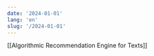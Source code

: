 ```yaml
---
date: '2024-01-01'
lang: 'en'
slug: '/2024-01-01'
---
```


[[Algorithmic Recommendation Engine for Texts]]
